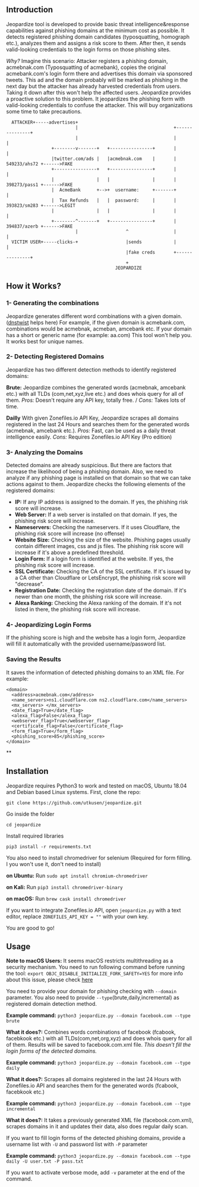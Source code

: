 ## Introduction

Jeopardize tool is developed to provide basic threat intelligence&response capabilities against phishing domains at the minimum cost as possible. It detects registered phishing domain candidates (typosquatting, homograph etc.), analyzes them and assigns a risk score to them. After then, it sends valid-looking credentials to the login forms on those phishing sites.

*Why?* Imagine this scenario: Attacker registers a phishing domain, acmebnak.com (Typosquatting of acmebank), copies the original acmebank.com's login form there and advertises this domain via sponsored tweets. This ad and the domain probably will be marked as phishing in the next day but the attacker has already harvested credentials from users. Taking it down after this won't help the affected users. Jeopardize provides a proactive solution to this problem. It jeopardizes the phishing form with valid-looking credentials to confuse the attacker. This will buy organizations some time to take precautions.


```
  ATTACKER+-----advertises+
                          |                                    +---------------+
                          |                                    |               |
                 +--------v-------+   +----------------+       |               |
                 |twitter.com/ads |   |acmebnak.com    |       | 549233/ahs72 +------>FAKE
                 +----------------+   +----------------+       |               |
                 |                |   |                |       | 398273/pass1 +------>FAKE
                 |  AcmeBank      +-->+  username:     +-------+               |
                 |  Tax Refunds   |   |  password:     |       | 393823/sm283 +------>LEGIT
                 |                |   |                |       |               |
                 +--------^-------+   +----------------+       | 394837/azerb +------>FAKE
                          |                  ^                 |               |
  VICTIM USER+-----clicks-+                  |sends            |               |
                                             |fake creds       +---------------+
                                             +
                                         JEOPARDIZE
```


## How it Works?

### 1- Generating the combinations
Jeopardize generates different word combinations with a given domain. ([dnstwist](https://github.com/elceef/dnstwist) helps here) For example, if the given domain is acmebank.com, combinations
would be acmebnak, acmeban, amcebank etc. If your domain has a short or generic name (for example: aa.com) This tool
won't help you. It works best for unique names.

### 2- Detecting Registered Domains 
Jeopardize has two different detection methods to identify registered domains:

**Brute:** Jeopardize combines the generated words (acmebnak, amcebank etc.) with all TLDs (com,net,xyz,live etc.) and does
whois query for all of them. *Pros:* Doesn't require any API key, totally free. / *Cons:* Takes lots of time.

**Dailly** With given Zonefiles.io API Key, Jeopardize scrapes all domains registered in the last 24 Hours and searches
them for the generated words (acmebnak, amcebank etc.). *Pros:* Fast, can be used as a daily threat intelligence easily.
*Cons:* Requires Zonefiles.io API Key (Pro edition)

### 3- Analyzing the Domains 

Detected domains are already suspicious. But there are factors that increase the likelihood of being a phishing domain. Also, we need to analyze if any phishing page is installed on that domain so that we can take actions against to them. Jeopardize checks the following elements of the registered domains:

- **IP:** If any IP address is assigned to the domain. If yes, the phishing risk score will increase.
- **Web Server:** If a web server is installed on that domain. If yes, the phishing risk score will increase.
- **Nameservers:** Checking the nameservers. If it uses Cloudflare, the phishing risk score will increase (no offense)
- **Website Size:** Checking the size of the website. Phishing pages usually contain different images, css
and js files. The phishing risk score will increase if it's above a predefined threshold.
- **Login Form:** If a login form is identified at the website. If yes, the phishing risk score will increase.
- **SSL Certificate:** Checking the CA of the SSL certificate. If it's issued by a CA other than Cloudflare or LetsEncrypt,
the phishing risk score will "decrease". 
- **Registration Date:** Checking the registration date of the domain. If it's newer than one month, the phishing risk score will
increase.
- **Alexa Ranking:** Checking the Alexa ranking of the domain. If it's not listed in there, the phishing risk score will increase.

### 4- Jeopardizing Login Forms
If the phishing score is high and the website has a login form, Jeopardize will fill it automatically with the provided username/password list.

### Saving the Results
It saves the information of detected phishing domains to an XML file. For example:

```
<domain>
  <address>acmebnak.com</address>
  <name_servers>ns1.cloudflare.com ns2.cloudflare.com</name_servers>
  <mx_servers> </mx_servers>
  <date_flag>True</date_flag>
  <alexa_flag>False</alexa_flag>
  <webserver_flag>True</webserver_flag>
  <certificate_flag>False</certificate_flag>
  <form_flag>True</form_flag>
  <phishing_score>85</phishing_score>
</domain>
```
**

## Installation
Jeopardize requires Python3 to work and tested on macOS, Ubuntu 18.04 and Debian based Linux systems. First, clone the repo:

`git clone https://github.com/utkusen/jeopardize.git`

Go inside the folder

`cd jeopardize`

Install required libraries

`pip3 install -r requirements.txt`

You also need to install chromedriver for selenium (Required for form filling. I you won't use it, don't need to install)

**on Ubuntu:** Run `sudo apt install chromium-chromedriver`

**on Kali:** Run `pip3 install chromedriver-binary`

**on macOS:** Run `brew cask install chromedriver`

If you want to integrate Zonefiles.io API, open `jeopardize.py` with a text editor, replace `ZONEFILES_API_KEY = ""` with your own key. 

You are good to go!

## Usage

**Note to macOS Users:**  It seems macOS restricts multithreading as a security mechanism. You need to run following command before running
the tool: `export OBJC_DISABLE_INITIALIZE_FORK_SAFETY=YES` for more info about this issue, please check [here](https://stackoverflow.com/questions/50168647/multiprocessing-causes-python-to-crash-and-gives-an-error-may-have-been-in-progr/52230415)

You need to provide your domain for phishing checking with `--domain` parameter. You also need to provide `--type`(brute,daily,incremental) as registered domain detection method. 

**Example command:** `python3 jeopardize.py --domain facebook.com --type brute`

**What it does?:** Combines words combinations of facebook (fcabook, facebkook etc.) with all TLDs(com,net,org,xyz) and does
whois query for all of them. Results will be saved to facebook.com.xml file. *This doesn't fill the login forms of the detected domains.*

**Example command:** `python3 jeopardize.py --domain facebook.com --type daily`

**What it does?:** Scrapes all domains registered in the last 24 Hours with Zonefiles.io API and searches
them for the generated words (fcabook, facebkook etc.) 

**Example command:** `python3 jeopardize.py --domain facebook.com --type incremental`

**What it does?:** It takes a previously generated XML file (facebook.com.xml), scrapes domains in it and updates their data, also does regular daily scan. 

If you want to fill login forms of the detected phishing domains, provide a username list with `-U` and password list with `-P` parameter

**Example command:** `python3 jeopardize.py --domain facebook.com --type daily -U user.txt -P pass.txt`

If you want to activate verbose mode, add `-v` parameter at the end of the command.

